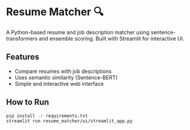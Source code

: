 # Resume Matcher 🔍

A Python-based resume and job description matcher using sentence-transformers and ensemble scoring. Built with Streamlit for interactive UI.

## Features
- Compare resumes with job descriptions
- Uses semantic similarity (Sentence-BERT)
- Simple and interactive web interface

## How to Run
```bash
pip install -r requirements.txt
streamlit run resume_matcher/ui/streamlit_app.py
